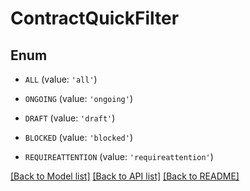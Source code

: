 # ContractQuickFilter


## Enum

* `ALL` (value: `'all'`)

* `ONGOING` (value: `'ongoing'`)

* `DRAFT` (value: `'draft'`)

* `BLOCKED` (value: `'blocked'`)

* `REQUIREATTENTION` (value: `'requireattention'`)

[[Back to Model list]](../README.md#documentation-for-models) [[Back to API list]](../README.md#documentation-for-api-endpoints) [[Back to README]](../README.md)


